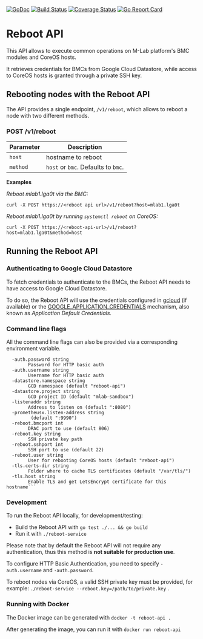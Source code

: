 [![GoDoc](https://godoc.org/github.com/m-lab/reboot-service?status.svg)](https://godoc.org/github.com/m-lab/reboot-service) [![Build Status](https://travis-ci.org/m-lab/reboot-service.svg?branch=master)](https://travis-ci.org/m-lab/reboot-service) [![Coverage Status](https://coveralls.io/repos/github/m-lab/reboot-service/badge.svg?branch=master)](https://coveralls.io/github/m-lab/reboot-service?branch=master) [![Go Report Card](https://goreportcard.com/badge/github.com/m-lab/reboot-service)](https://goreportcard.com/report/github.com/m-lab/reboot-service)

# Reboot API
This API allows to execute common operations on M-Lab platform's BMC
modules and CoreOS hosts.

It retrieves credentials for BMCs from Google Cloud Datastore, while access to
CoreOS hosts is granted through a private SSH key.

## Rebooting nodes with the Reboot API
The API provides a single endpoint, `/v1/reboot`, which allows to reboot a node with two different methods.

### POST /v1/reboot
Parameter         | Description
------------------| ----------------
`host`            | hostname to reboot
`method`          | `host` or `bmc`. Defaults to `bmc`. <br>

**Examples**

*Reboot mlab1.lga0t via the BMC:*
```
curl -X POST https://<reboot api url>/v1/reboot?host=mlab1.lga0t
```

*Reboot mlab1.lga0t by running `systemctl reboot` on CoreOS:*
```
curl -X POST https://<reboot-api-url>/v1/reboot?host=mlab1.lga0t&method=host
```

## Running the Reboot API

### Authenticating to Google Cloud Datastore

To fetch credentials to authenticate to the BMCs, the Reboot API needs to have
access to Google Cloud Datastore.

To do so, the Reboot API will use the credentials configured in
[gcloud](https://cloud.google.com/sdk/gcloud/reference/auth/login)
(if available) or the [GOOGLE_APPLICATION_CREDENTIALS](https://cloud.google.com/docs/authentication/production) mechanism,
also known as *Application Default Credentials*.

### Command line flags

All the command line flags can also be provided via a corresponding environment variable.

```
  -auth.password string
        Password for HTTP basic auth
  -auth.username string
        Username for HTTP basic auth
  -datastore.namespace string
        GCD namespace (default "reboot-api")
  -datastore.project string
        GCD project ID (default "mlab-sandbox")
  -listenaddr string
        Address to listen on (default ":8080")
  -prometheusx.listen-address string
         (default ":9990")
  -reboot.bmcport int
        DRAC port to use (default 806)
  -reboot.key string
        SSH private key path
  -reboot.sshport int
        SSH port to use (default 22)
  -reboot.user string
        User for rebooting CoreOS hosts (default "reboot-api")
  -tls.certs-dir string
        Folder where to cache TLS certificates (default "/var/tls/")
  -tls.host string
        Enable TLS and get LetsEncrypt certificate for this hostname```
```

### Development
To run the Reboot API locally, for development/testing:
- Build the Reboot API with  `go test ./... && go build`
- Run it with `./reboot-service`

Please note that by default the Reboot API will not require any authentication,
thus this method is **not suitable for production use**.

To configure HTTP Basic Authentication, you need to specify `-auth.username` and
`-auth.password`.

To reboot nodes via CoreOS, a valid SSH private key must be provided,
for example: `./reboot-service --reboot.key=/path/to/private.key` .

### Running with Docker
The Docker image can be generated with `docker -t reboot-api .`

After generating the image, you can run it with `docker run reboot-api`
